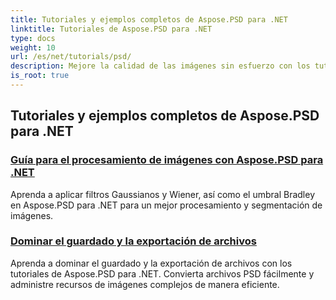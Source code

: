 ```yaml
---
title: Tutoriales y ejemplos completos de Aspose.PSD para .NET
linktitle: Tutoriales de Aspose.PSD para .NET
type: docs
weight: 10
url: /es/net/tutorials/psd/
description: Mejore la calidad de las imágenes sin esfuerzo con los tutoriales de Aspose.PSD para .NET. Domine el procesamiento de imágenes, la manipulación de archivos PSD, el manejo de texto y fuentes, y más.
is_root: true
---
```


## Tutoriales y ejemplos completos de Aspose.PSD para .NET 
### [Guía para el procesamiento de imágenes con Aspose.PSD para .NET](./guide-image-processing/)
Aprenda a aplicar filtros Gaussianos y Wiener, así como el umbral Bradley en Aspose.PSD para .NET para un mejor procesamiento y segmentación de imágenes.
### [Dominar el guardado y la exportación de archivos](./mastering-file-saving-and-exporting/)
Aprenda a dominar el guardado y la exportación de archivos con los tutoriales de Aspose.PSD para .NET. Convierta archivos PSD fácilmente y administre recursos de imágenes complejos de manera eficiente.